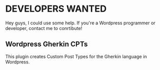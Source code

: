 # DEVELOPERS WANTED #
Hey guys, I could use some help. If you're a Wordpress programmer or developer, contact me to conrtibute!

## Wordpress Gherkin CPTs ##
This plugin creates Custom Post Types for the Gherkin language in Wordpress.